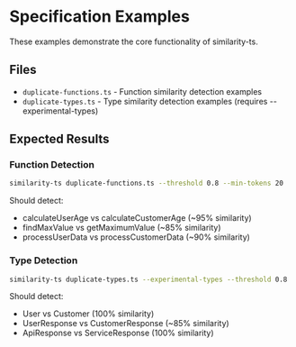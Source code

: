 # Specification Examples

These examples demonstrate the core functionality of similarity-ts.

## Files

- `duplicate-functions.ts` - Function similarity detection examples
- `duplicate-types.ts` - Type similarity detection examples (requires --experimental-types)

## Expected Results

### Function Detection
```bash
similarity-ts duplicate-functions.ts --threshold 0.8 --min-tokens 20
```
Should detect:
- calculateUserAge vs calculateCustomerAge (~95% similarity)
- findMaxValue vs getMaximumValue (~85% similarity)
- processUserData vs processCustomerData (~90% similarity)

### Type Detection
```bash
similarity-ts duplicate-types.ts --experimental-types --threshold 0.8
```
Should detect:
- User vs Customer (100% similarity)
- UserResponse vs CustomerResponse (~85% similarity)
- ApiResponse vs ServiceResponse (100% similarity)